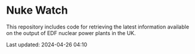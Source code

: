 # Nuke Watch

This repository includes code for retrieving the latest information available on the output of EDF nuclear power plants in the UK.

Last updated: 2024-04-26 04:10